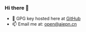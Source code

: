 ### Hi there 👋

- 🔑 GPG key hosted here at [GitHub](https://github.com/QuantumEdgecode.gpg)
- 📫 Email me at: [open@aiepn.cn](mailto:open@aiepn.cn)

<!--
**QuantumEdgeCode/QuantumEdgecode** is a ✨ _special_ ✨ repository because its `README.md` (this file) appears on your GitHub profile.

Here are some ideas to get you started:

- 🔭 I’m currently working on ...
- 🌱 I’m currently learning ...
- 👯 I’m looking to collaborate on ...
- 🤔 I’m looking for help with ...
- 💬 Ask me about ...
- 📫 How to reach me: ...
- 😄 Pronouns: ...
- ⚡ Fun fact: ...
-->
